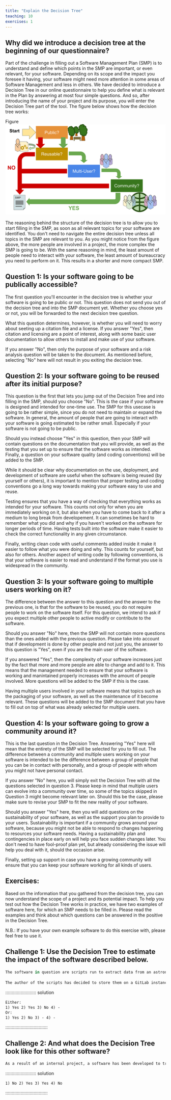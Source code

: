 ```yaml
---
title: "Explain the Decision Tree"
teaching: 10
exercises: 1
---
```


## Why did we introduce a decision tree at the beginning of our questionnaire?

Part of the challenge in filling out a Software Management Plan (SMP) is to understand and define which points in the SMP are important, or even relevant, for your software. Depending on its scope and the impact you foresee it having, your software might need more attention in some areas of Software Management and less in others. We have decided to introduce a Decision Tree in our online questionnaire to help you define what is relevant in the Plan by answering at most four simple questions. And so, after introducing the name of your project and its purpose, you will enter the Decision Tree part of the tool. The figure below shows how the decision tree works:

Figure
![Decision Tree Layout](../img/Decision_Tree_graphic.svg)

The reasoning behind the structure of the decision tree is to allow you to start filling in the SMP, as soon as all relevant topics for your software are identified. You don't need to navigate the entire decision tree unless all topics in the SMP are relevant to you. As you might notice from the figure above, the more people are involved in a project, the more complex the SMP is going to be.
With the same reasoning in mind, the least amount of people need to interact with your software, the least amount of bureaucracy you need to perform on it. This results in a shorter and more compact SMP.

## Question 1: Is your software going to be publically accessible?


The first question you'll encounter in the decision tree is whether your software is going to be public or not. This question does not send you out of the decision tree and into the SMP document yet. Whether you choose yes or not, you will be forwarded to the next decision tree question.

What this question determines, however, is whether you will need to worry about seeting up a citation file and a license. If you answer "Yes", then citation and licensing are a point of interest, along with some basic user documentation to allow others to install and make use of your software.

If you answer "No", then only the purpose of your software and a risk analysis question will be taken to the document. As mentioned before, selecting "No" here will not result in you exiting the decision tree.

## Question 2: Is your software going to be reused after its initial purpose?

This question is the first that lets you jump out of the Decision Tree and into filling in the SMP, should you choose "No". This is the case if your software is designed and intended for one-time use. The SMP for this usecase is going to be rather simple, since you do not need to maintain or expand the software. In general, the amount of people that are going to interact with your software is going estimated to be rather small. Especially if your software is not going to be public.

Should you instead choose "Yes" in this question, then your SMP will contain questions on the documentation that you will provide, as well as the testing that you set up to ensure that the software works as intended. Finally, a question on your software quality (and coding conventions) will be added to the SMP.

While it should be clear why documentation on the use, deployment, and development of software are useful when the software is being reused (by yourself or others), it is important to mention that proper testing and coding conventions go a long way towards making your software easy to use and reuse.

Testing ensures that you have a way of checking that everything works as intended for your software. This counts not only for when you are immediately working on it, but also when you have to come back to it after a medium to long break from developement. It can sometimes be hard to remember what you did and why if you haven't worked on the software for longer periods of time. Having tests built into the software make it easier to check the correct functionality in any given circumstance.

Finally, writing clean code with useful comments added inside it make it easier to follow what you were doing and why. This counts for yourself, but also for others. Another aspect of writing code by following conventions, is that your software is easier to read and understand if the format you use is widespread in the community.


## Question 3: Is your software going to multiple users working on it?

The difference between the answer to this question and the answer to the previous one, is that for the software to be reused, you do not require people to work on the software itself. For this question, we intend to ask if you expect multiple other people to active modify or contribute to the software. 

Should you answer "No" here, then the SMP will not contain more questions than the ones added with the previous question. Please take into account that if development is done by other people and not just you, the answer to this question is "Yes", even if you are the main user of the software.

If you answered "Yes", then the complexity of your software increases just by the fact that more and more people are able to change and add to it. This means that the management needed to ensure that your software is working and manintained properly increases with the amount of people involved. More questions will be added to the SMP if this is the case.

Having multiple users involved in your software means that topics such as the packaging of your software, as well as the maintenance of it become relevant. These questions will be added to the SMP document that you have to fill out on top of what was already selected for multiple users.


## Question 4: Is your software going to grow a community around it?

This is the last question in the Decision Tree. Answering "Yes" here will mean that the entirety of the SMP will be selected for you to fill out. The difference between a community and multiple users working on your software is intended to be the difference between a group of people that you can be in contact with personally, and a group of people with whom you might not have personal contact.

If you answer "No" here, you will simply exit the Decision Tree with all the questions selected in question 3. Please keep in mind that multiple users can evolve into a community over time, so some of the topics skipped in Question 3 might become relevant later on. Should this be the case, please make sure to revise your SMP to fit the new reality of your software.

Should you answer "Yes" here, then you will add questions on the sustainability of your software, as well as the support you plan to provide to your users. Sustainability is important if a community grows around your software, because you might not be able to respond to changes happening to resources your software needs. Having a sustainability plan and contingencies in place early on will help you face sudden changes later. You don't need to have fool-proof plan yet, but already considering the issue will help you deal with it, should the occasion arise.

Finally, setting up support in case you have a growing community will ensure that you can keep your software working for all kinds of users.

## Exercises: 

Based on the information that you gathered from the decision tree, you can now understand the scope of a project and its potential impact. To help you test out how the Decision Tree works in practice, we have two examples of software here, for which an SMP needs to be filled in. Please read the examples and think about which questions can be answered in the positive in the Decision Tree.

N.B.: If you have your own example software to do this exercise with, please feel free to use it.

## Challenge 1: Use the Decision Tree to estimate the impact of the software described below.


```r
The software in question are scripts run to extract data from an astronomical image. The scripts identify areas where light/signal is present in the image and extract the measured light spectrum of the pixels for which the signal-to-noise is above a value of 5. The scripts also provide the location of the brightest pixel per object and create easy to read ASCII files to plot the spectrum of the various light sources.

The author of the scripts has decided to store them on a GitLab instance present at their instiute. The GitLab repository is referenced in their paper, should someone want to verify the results obtained with the scripts. These scripts are based on known methods to extract data from an astronomical image. 
```

:::::::::::::::::::::::: solution 
 
```
Either: 
1) Yes 2) Yes 3) No 4) -
Or:
1) Yes 2) No 3) - 4) -
```

:::::::::::::::::::::::::::::::::


## Challenge 2: And what does the Decision Tree look like for this other software?

```r
As a result of an internal project, a software has been developed to track and predict convective cells in the atmosphere (i.e. Thunderstorms). A team of software engineers and other experts is working on this software to expand and better its functionality. The project itself is still ongoing and the software has yet to be published in a repository. Plans for its publication will eventually be discussed at the end of the project.
```
:::::::::::::::::::::::: solution 

```
1) No 2) Yes 3) Yes 4) No
```

:::::::::::::::::::::::::::::::::
